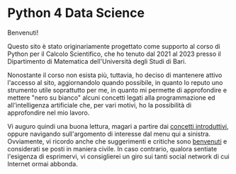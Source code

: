 # Python 4 Data Science

Benvenuti!

Questo sito è stato originariamente progettato come supporto al corso di Python per il Calcolo Scientifico, che ho tenuto dal 2021 al 2023 presso il Dipartimento di Matematica dell'Università degli Studi di Bari.

Nonostante il corso non esista più, tuttavia, ho deciso di mantenere attivo l'accesso al sito, aggiornandolo quando possibile, in quanto lo reputo uno strumento utile soprattutto per me, in quanto mi permette di approfondire e mettere "nero su bianco" alcuni concetti legati alla programmazione ed all'intelligenza artificiale che, per vari motivi, ho la possibilità di approfondire nel mio lavoro.

Vi auguro quindi una buona lettura, magari a partire dai [concetti introduttivi](./material/01_python/01_intro/01_intro.md), oppure navigando sull'argomento di interesse dal menu qui a sinistra. Ovviamente, vi ricordo anche che suggerimenti e critiche sono [benvenuti](mailto:a.cardellicchio@gmail.com) e considerati se posti in maniera civile. In caso contrario, qualora sentiate l'esigenza di esprimervi, vi consiglierei un giro sui tanti social network di cui Internet ormai abbonda.

<!-- 
## Struttura del sito

La seguente tabella descrive, in breve, la struttura del sito.

| Nome | Link | Spiegazione |
| ---- | ---- | ----------- |
| Slides | [:link:](./2022-23/slides.md) | Elenco delle slide visualizzate a lezione. Liberamente scaricabili. |
| Modalità di esame | [:link:](./2022-23/exams.md) | Descrizione dettagliata delle modalità per il conseguimento dei CFU. |
| Calendario delle lezioni | [:link:](./2022-23/calendar.md) | Calendario dettagliato delle lezioni, con ore ed aula. |
| Date di appello | [:link:](./2022-23/dates.md) | Date di appello previste. *In arrivo*. |
| Temi d'anno | [:link:](./2022-23/proposals.md) | Proposte per i temi d'anno. *In arrivo*. |
| Registrazioni | [:link:](./2022-23/recordings.md) | Elenco delle registrazioni delle lezioni, rigorosamente non editate. |

Inoltre, selezionando un argomento di interesse dal menu a sinistra, è possibile navigare nella sezione del sito contentente le apposite dispense, da considerarsi integrative rispetto alle slides ed alle lezioni.

## A.A. precedenti

### 2021/2022

* [Registrazioni](https://www.youtube.com/playlist?list=PLXF97BkFa4HBqRGCvlIjmcqMDN0VPdFcS)

## Ricevimento

E' possibile concordare un ricevimento inviando una e-mail all'indirizzo [angelo.cardellicchio@stiima.cnr.it](mailto:angelo.cardellicchio@stiima.cnr.it). -->
